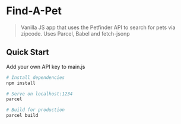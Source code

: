# Find-A-Pet

> Vanilla JS app that uses the Petfinder API to search for pets via zipcode. Uses Parcel, Babel and fetch-jsonp

## Quick Start

Add your own API key to main.js

``` bash
# Install dependencies
npm install

# Serve on localhost:1234
parcel

# Build for production
parcel build
```



